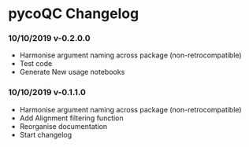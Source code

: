 # pycoQC Changelog

### 10/10/2019 v-0.2.0.0

* Harmonise argument naming across package (non-retrocompatible)
* Test code
* Generate New usage notebooks

### 10/10/2019 v-0.1.1.0

* Harmonise argument naming across package (non-retrocompatible)
* Add Alignment filtering function
* Reorganise documentation
* Start changelog
